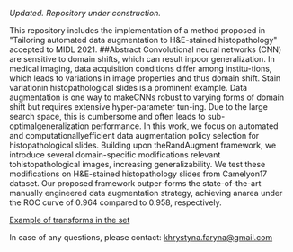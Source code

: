 *Updated. Repository under construction.*

This repository includes the implementation of a method proposed in "Tailoring automated data augmentation to H&E-stained histopathology" accepted to MIDL 2021.
##Abstract
Convolutional neural networks (CNN) are sensitive to domain shifts, which can result inpoor generalization.  In medical imaging, data acquisition conditions differ among institu-tions, which leads to variations in image properties and thus domain shift.  Stain variationin histopathological slides is a prominent example.  Data augmentation is one way to makeCNNs robust to varying forms of domain shift but requires extensive hyper-parameter tun-ing.   Due  to  the  large  search  space,  this  is  cumbersome  and  often  leads  to  sub-optimalgeneralization  performance.   In  this  work,  we  focus  on  automated  and  computationallyefficient data augmentation policy selection for histopathological slides.  Building upon theRandAugment framework, we introduce several domain-specific modifications relevant tohistopathological images, increasing generalizability.  We test these modifications on H&E-stained histopathology slides from Camelyon17 dataset. Our proposed framework outper-forms the state-of-the-art manually engineered data augmentation strategy, achieving anarea under the ROC curve of 0.964 compared to 0.958, respectively.


[Example of transforms in the set](https://github.com/DIAGNijmegen/pathology-he-auto-augment/he-randaugment/augmentations_new.png)

In case of any questions, please contact: khrystyna.faryna@gmail.com
